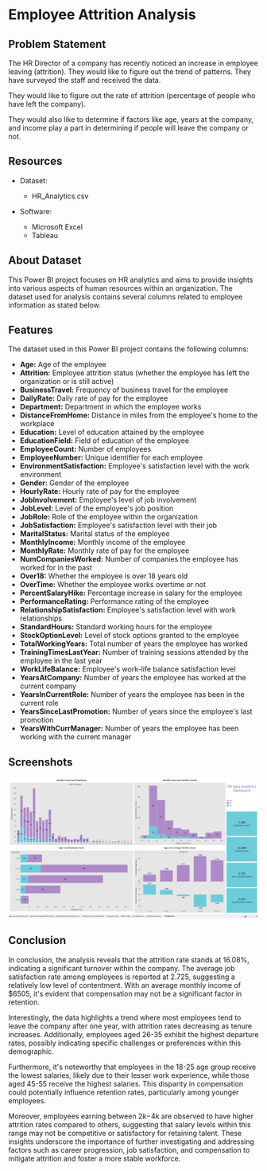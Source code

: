 
# Employee Attrition Analysis



## Problem Statement

The HR Director of a company has recently noticed an increase in employee leaving (attrition). They would like to figure out the trend of patterns. They have surveyed the staff and received the data.

They would like to figure out the rate of attrition (percentage of people who have left the company).

They would also like to determine if factors like age, years at the company, and income play a part in determining if people will leave the company or not.


## Resources

 - Dataset:
    - HR_Analytics.csv
 
 - Software:
    - Microsoft Excel
    - Tableau 

## About Dataset

This Power BI project focuses on HR analytics and aims to provide insights into various aspects of human resources within an organization. The dataset used for analysis contains several columns related to employee information as stated below.


## Features

The dataset used in this Power BI project contains the following columns:

- **Age:** Age of the employee
- **Attrition:** Employee attrition status (whether the employee has left the organization or is still active)
- **BusinessTravel:** Frequency of business travel for the employee
- **DailyRate:** Daily rate of pay for the employee
- **Department:** Department in which the employee works
- **DistanceFromHome:** Distance in miles from the employee's home to the workplace
- **Education:** Level of education attained by the employee
- **EducationField:** Field of education of the employee
- **EmployeeCount:** Number of employees
- **EmployeeNumber:** Unique identifier for each employee
- **EnvironmentSatisfaction:** Employee's satisfaction level with the work environment
- **Gender:** Gender of the employee
- **HourlyRate:** Hourly rate of pay for the employee
- **JobInvolvement:** Employee's level of job involvement
- **JobLevel:** Level of the employee's job position
- **JobRole:** Role of the employee within the organization
- **JobSatisfaction:** Employee's satisfaction level with their job
- **MaritalStatus:** Marital status of the employee
- **MonthlyIncome:** Monthly income of the employee
- **MonthlyRate:** Monthly rate of pay for the employee
- **NumCompaniesWorked:** Number of companies the employee has worked for in the past
- **Over18:** Whether the employee is over 18 years old
- **OverTime:** Whether the employee works overtime or not
- **PercentSalaryHike:** Percentage increase in salary for the employee
- **PerformanceRating:** Performance rating of the employee
- **RelationshipSatisfaction:** Employee's satisfaction level with work relationships
- **StandardHours:** Standard working hours for the employee
- **StockOptionLevel:** Level of stock options granted to the employee
- **TotalWorkingYears:** Total number of years the employee has worked
- **TrainingTimesLastYear:** Number of training sessions attended by the employee in the last year
- **WorkLifeBalance:** Employee's work-life balance satisfaction level
- **YearsAtCompany:** Number of years the employee has worked at the current company
- **YearsInCurrentRole:** Number of years the employee has been in the current role
- **YearsSinceLastPromotion:** Number of years since the employee's last promotion
- **YearsWithCurrManager:** Number of years the employee has been working with the current manager


## Screenshots

![alt text](<Screenshot (6).png>)


## Conclusion

In conclusion, the analysis reveals that the attrition rate stands at 16.08%, indicating a significant turnover within the company. The average job satisfaction rate among employees is reported at 2.725, suggesting a relatively low level of contentment. With an average monthly income of $6505, it's evident that compensation may not be a significant factor in retention.

Interestingly, the data highlights a trend where most employees tend to leave the company after one year, with attrition rates decreasing as tenure increases. Additionally, employees aged 26-35 exhibit the highest departure rates, possibly indicating specific challenges or preferences within this demographic.

Furthermore, it's noteworthy that employees in the 18-25 age group receive the lowest salaries, likely due to their lesser work experience, while those aged 45-55 receive the highest salaries. This disparity in compensation could potentially influence retention rates, particularly among younger employees.

Moreover, employees earning between $2k-$4k are observed to have higher attrition rates compared to others, suggesting that salary levels within this range may not be competitive or satisfactory for retaining talent. These insights underscore the importance of further investigating and addressing factors such as career progression, job satisfaction, and compensation to mitigate attrition and foster a more stable workforce.

